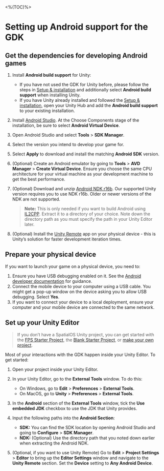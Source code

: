 <%(TOC)%>

# Setting up Android support for the GDK

## Get the dependencies for developing Android games

1. Install **Android build support** for Unity:
    * If you have not used the GDK for Unity before, please follow the steps in [Setup & installation]({{urlRoot}}/machine-setup) and additionally select **Android build support** when installing Unity.
    * If you have Unity already installed and followed the [Setup & installation]({{urlRoot}}/machine-setup), open your Unity Hub and add the **Android build support** to your existing installation.
1. Install [Android Studio](https://developer.android.com/studio/). At the Choose Components stage of the installation, be sure to select **Android Virtual Device**.
1. Open Android Studio and select **Tools** > **SDK Manager**.
1. Select the version you intend to develop your game for.
1. Select **Apply** to download and install the matching **Android SDK** version.
1. (Optional) Create an Android emulator by going to **Tools** > **AVD Manager** > **Create Virtual Device**. Ensure you choose the same CPU architecture for your virtual machine as your development machine to get the best performance.
1. (Optional) Download and unzip [Android NDK r16b](https://developer.android.com/ndk/downloads/older_releases). Our supported Unity version requires you to use NDK r16b. Older or newer versions of the NDK are not supported.

    > **Note:** This is only needed if you want to build Android using [IL2CPP](https://docs.unity3d.com/Manual/IL2CPP.html). Extract it to a directory of your choice. Note down the directory path as you must specify the path in your Unity Editor later.

1. (Optional) Install the [Unity Remote](https://play.google.com/store/apps/details?id=com.unity3d.genericremote) app on your physical device - this is Unity’s solution for faster development iteration times.

## Prepare your physical device

If you want to launch your game on a physical device, you need to:

1. Ensure you have USB debugging enabled on it. See the [Android developer documentation](https://developer.android.com/studio/debug/dev-options#enable) for guidance.
1. Connect the mobile device to your computer using a USB cable. You might get a pop-up window on the device asking you to allow USB debugging. Select **Yes**.
1. If you want to connect your device to a local deployment, ensure your computer and your mobile device are connected to the same network.

## Set up your Unity Editor

> If you don’t have a SpatialOS Unity project, you can get started with the [FPS Starter Project]({{urlRoot}}/projects/fps/get-started/get-started), the [Blank Starter Project]({{urlRoot}}/projects/blank/overview), or [make your own project]({{urlRoot}}/projects/myo/setup).

Most of your interactions with the GDK happen inside your Unity Editor. To get started:

1. Open your project inside your Unity Editor.
1. In your Unity Editor, go to the **External Tools** window. To do this:
    * On Windows, go to **Edit** > **Preferences** > **External Tools**.
    * On MacOS, go to **Unity** > **Preferences** > **External Tools**.

1. In the **Android** section of the **External Tools** window, tick the **Use embedded JDK** checkbox to use the JDK that Unity provides. 
1. Input the following paths into the **Android Section**:
    * **SDK:** You can find the SDK location by opening Android Studio and going to **Configure** > **SDK Manager**.
    * **NDK:** (Optional) Use the directory path that you noted down earlier when extracting the Android NDK.

1. (Optional, if you want to use Unity Remote) Go to **Edit** > **Project Settings** > **Editor** to bring up the **Editor Settings** window and navigate to the **Unity Remote** section. Set the **Device** setting to **Any Android Device**.

